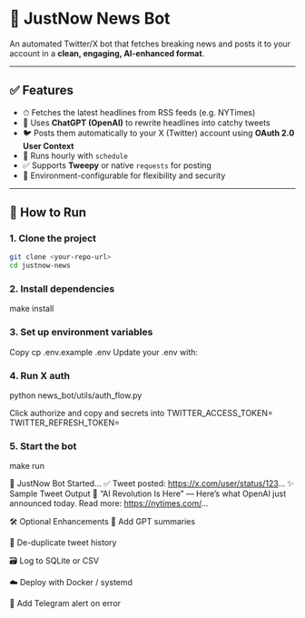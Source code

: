 # 📰 JustNow News Bot

An automated Twitter/X bot that fetches breaking news and posts it to your account in a **clean, engaging, AI-enhanced format**.

---

## ✅ Features

- ⏱ Fetches the latest headlines from RSS feeds (e.g. NYTimes)
- 🧠 Uses **ChatGPT (OpenAI)** to rewrite headlines into catchy tweets
- 🐦 Posts them automatically to your X (Twitter) account using **OAuth 2.0 User Context**
- 🔄 Runs hourly with `schedule`
- ✅ Supports **Tweepy** or native `requests` for posting
- 🔐 Environment-configurable for flexibility and security

---

## 🚀 How to Run

### 1. Clone the project

```bash
git clone <your-repo-url>
cd justnow-news
```

### 2. Install dependencies
make install

### 3. Set up environment variables
Copy
cp .env.example .env
Update your .env with:

### 4. Run X auth
python news_bot/utils/auth_flow.py

Click authorize and copy and secrets into
TWITTER_ACCESS_TOKEN=
TWITTER_REFRESH_TOKEN=

### 5. Start the bot
make run

🚀 JustNow Bot Started...
✅ Tweet posted: https://x.com/user/status/123...
✨ Sample Tweet Output
🚨 “AI Revolution Is Here” — Here’s what OpenAI just announced today.
Read more: https://nytimes.com/...

🛠 Optional Enhancements
🧠 Add GPT summaries

🔁 De-duplicate tweet history

🗃️ Log to SQLite or CSV

☁️ Deploy with Docker / systemd

🔔 Add Telegram alert on error
